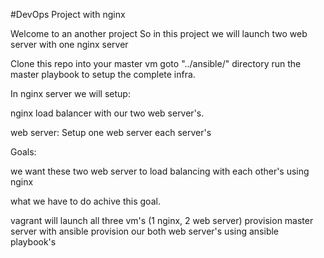 #DevOps Project with nginx

Welcome to an another project So in this project we will launch two web server with one nginx server

Clone this repo into your master vm goto "../ansible/" directory run the master playbook to setup the complete infra.

In nginx server we will setup:

nginx load balancer with our two web server's.

web server:
Setup one web server each server's

Goals:

we want these two web server to load balancing with each other's using nginx

what we have to do achive this goal.

vagrant will launch all three vm's (1 nginx, 2 web server)
provision master server with ansible
provision our both web server's using ansible playbook's
